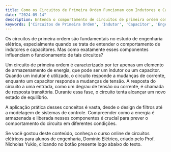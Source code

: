 ```yaml
---
title: Como os Circuitos de Primeira Ordem Funcionam com Indutores e Capacitores?
date: "2024-09-14"
description: Entenda o comportamento de circuitos de primeira ordem com indutores e capacitores.
keywords: ['Circuitos de Primeira Ordem', 'Indutor', 'Capacitor', 'Engenharia Elétrica']
---
```


Os circuitos de primeira ordem são fundamentais no estudo de engenharia elétrica, especialmente quando se trata de entender o comportamento de indutores e capacitores. Mas como exatamente esses componentes influenciam o funcionamento de tais circuitos?

Um circuito de primeira ordem é caracterizado por ter apenas um elemento de armazenamento de energia, que pode ser um indutor ou um capacitor. Quando um indutor é utilizado, o circuito responde a mudanças de corrente, enquanto um capacitor responde a mudanças de tensão. A resposta do circuito a uma entrada, como um degrau de tensão ou corrente, é chamada de resposta transitória. Durante essa fase, o circuito tenta alcançar um novo estado de equilíbrio.

A aplicação prática desses conceitos é vasta, desde o design de filtros até a modelagem de sistemas de controle. Compreender como a energia é armazenada e liberada nesses componentes é crucial para prever o comportamento do circuito em diferentes condições.

Se você gostou deste conteúdo, conheça o curso online de circuitos elétricos para alunos de engenharia, Domínio Elétrico, criado pelo Prof. Nicholas Yukio, clicando no botão presente logo abaixo do texto.